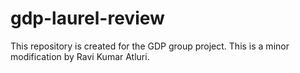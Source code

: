 # gdp-laurel-review
This repository is created for the GDP group project.
This is a minor modification by Ravi Kumar Atluri.